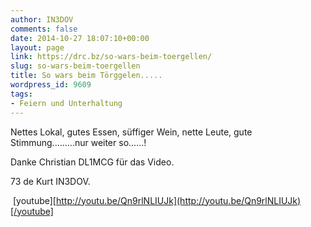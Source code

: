 ```yaml
---
author: IN3DOV
comments: false
date: 2014-10-27 18:07:10+00:00
layout: page
link: https://drc.bz/so-wars-beim-toergellen/
slug: so-wars-beim-toergellen
title: So wars beim Törggelen.....
wordpress_id: 9609
tags:
- Feiern und Unterhaltung
---
```


Nettes Lokal, gutes Essen, süffiger Wein, nette Leute, gute Stimmung.........nur weiter so......!

Danke Christian DL1MCG für das Video.

73 de Kurt IN3DOV.


 [youtube][http://youtu.be/Qn9rlNLIUJk](http://youtu.be/Qn9rlNLIUJk)[/youtube]
